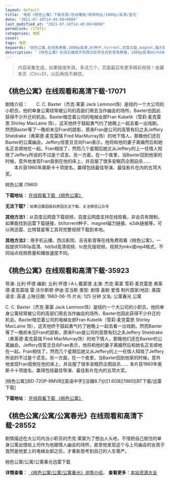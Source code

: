 ```yaml
---
layout: default
title: '电影《桃色公寓》下载资源/在线播放/视频地址/1080p/高清/蓝光'
date: "2021-07-10T14:40:08+0800"
last_modified_at: "2021-07-10T14:40:08+0800"
permalink: /17071/
categories: 电影
cover:
tags: 电影
keywords: '桃色公寓,在线免费看,1080p高清,bt种子,torrent,百度云盘,magnet,磁力链,迅雷下载资源'
description: '《桃色公寓》在线云播放手机西瓜影院吉吉影音免费看，1080p高清bd/hd未删减完整版和tc抢先枪版，mkv/mp4格式，附带bt/torrent种子、magnet/磁力链、百度云盘、网盘资源迅雷下载链接'
---
```


>内容采集生成，如果链接失效，多试几个，页面最后有更多精彩视频！收藏本页（Ctrl+D)，以后再找不麻烦。


## 《桃色公寓》在线观看和高清下载-17071

剧情介绍：　　C. C. Baxter（杰克·莱蒙 Jack Lemmon饰）是纽约一个大公司的小职员，他的单身公寓经常被公司的高层们用去当作幽会的场所，Baxter也因此获得不少升迁的机会。Baxter暗恋着公司的电梯女郎Fran Kubelik（雪莉·麦克雷恩 Shirley MacLaine 饰），这天他终于鼓起勇气约了她晚上一起去看一出戏剧。然而Baxter等了一晚却未见Fran的踪影，原来Fran是公司的高管有妇之夫Jeffery Sheldrake（弗莱德·麦克莫瑞 Fred MacMurray饰）的地下情人，那晚他们还在Baxter的公寓幽会。Jeffery信誓旦旦向Fran表示，他将和他的妻子离婚然后和她名正言顺地在一起。Fran相信了，然而几个星期后她又从Jeffery的上一任情人知晓了Jeffery所说的不过是个谎言。另一方面，在一个夜里，当Baxter回到他家的时候，意外地发现Fran竟倒在他的床上，并且服了很多安眠药企图自杀......  　　本片获1960年奥斯卡十项提名，赢得包括最佳导演、最佳影片在内的五项大奖。


桃色公寓 (1960)

**下载地址**： [在线观看下载 《桃色公寓》](https://www.btbtdy.me/btdy/dy3757.html) 


**无法下载?**：`如果迅雷因版权原因无法下载，关注微信公众号 `

**其他方法1**：从百度云网盘下载视频，百度云网盘支持在线观看，非会员有限制，如果能找到迅雷下载链接、bt/torrent种子、magnet磁力链接、e2dk链接等，可以用迅雷、比特彗星等工具将完整视频下载到本地。

**其他方法2**：用手机云播、西瓜影院、吉吉影音等在线免费观看《桃色公寓》，一般提供1080p高清、hd/bd高清视频、tc抢先版视频，视频为mkv或mp4格式，不同站点视频质量和播放速度不同。


## 《桃色公寓》在线观看和高清下载-35923

导演: 比利·怀德 编剧: 比利·怀德 I·A·L·戴蒙德 主演: 杰克·莱蒙 雪莉·麦克雷恩 弗莱德·麦克莫瑞 雷·沃尔斯顿 伊迪·亚当斯 类型: 剧情 喜剧 爱情 制片国家/地区: 美国 语言: 英语 上映日期: 1960-06-15 片长: 125 分钟 又名: 公寓春光 公寓

C. C. Baxter（杰克·莱蒙 Jack Lemmon饰）是纽约一个大公司的小职员，他的单身公寓经常被公司的高层们用去当作幽会的场所，Baxter也因此获得不少升迁的机会。Baxter暗恋着公司的电梯女郎Fran Kubelik（雪莉·麦克雷恩 Shirley MacLaine 饰），这天他终于鼓起勇气约了她晚上一起去看一出戏剧。然而Baxter等了一晚却未见Fran的踪影，原来Fran是公司的高管有妇之夫Jeffery Sheldrake（弗莱德·麦克莫瑞 Fred MacMurray饰）的地下情人，那晚他们还在Baxter的公寓幽会。Jeffery信誓旦旦向Fran表示，他将和他的妻子离婚然后和她名正言顺地在一起。Fran相信了，然而几个星期后她又从Jeffery的上一任情人知晓了Jeffery所说的不过是个谎言。另一方面，在一个夜里，当Baxter回到他家的时候，意外地发现Fran竟倒在他的床上，并且服了很多安眠药企图自杀…… 本片获1960年奥斯卡十项提名，赢得包括最佳导演、最佳影片在内的五项大奖。


[桃色公寓][BD-720P-RMVB][英语中字][豆瓣8.7分][1.6GB][1960][BT下载/迅雷下载]

**下载地址**： [在线观看下载 《桃色公寓》](https://www.btdx8.com/torrent/the_apartment_1960.html) 


## 《桃色公寓/公寓/公寓春光》在线观看和高清下载-28552

剧情描述在大公司内当小职员的杰克·莱蒙为了想出人头地，不惜把自己居住的单身公寓出借给上司作为他跟情人幽会的场所，直至他发现这个与上司幽会的女孩子竟然是他爱上的电梯女郎之后，才重新思考到自己的人生尊严。


桃色公寓/公寓/公寓春光迅雷下载

**详情查看**： [《桃色公寓/公寓/公寓春光》详情介绍](/movie/28552/)， **查看更多**：[本站资源大全](/movie/t/all/)

